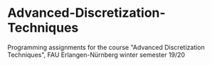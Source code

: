 # Advanced-Discretization-Techniques
Programming assignments for the course "Advanced Discretization Techniques", FAU Erlangen-Nürnberg winter semester 19/20
